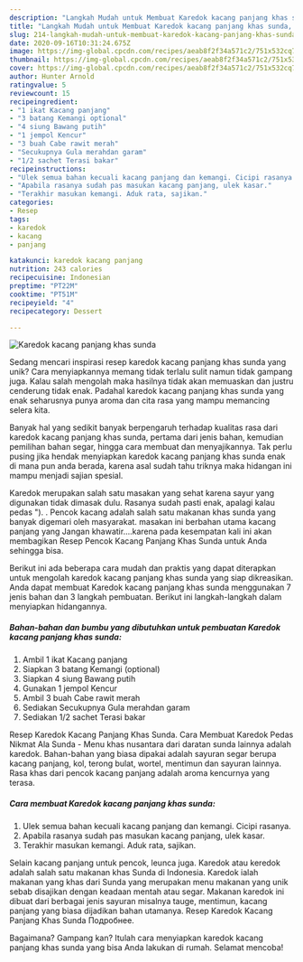 ```yaml
---
description: "Langkah Mudah untuk Membuat Karedok kacang panjang khas sunda, Enak"
title: "Langkah Mudah untuk Membuat Karedok kacang panjang khas sunda, Enak"
slug: 214-langkah-mudah-untuk-membuat-karedok-kacang-panjang-khas-sunda-enak
date: 2020-09-16T10:31:24.675Z
image: https://img-global.cpcdn.com/recipes/aeab8f2f34a571c2/751x532cq70/karedok-kacang-panjang-khas-sunda-foto-resep-utama.jpg
thumbnail: https://img-global.cpcdn.com/recipes/aeab8f2f34a571c2/751x532cq70/karedok-kacang-panjang-khas-sunda-foto-resep-utama.jpg
cover: https://img-global.cpcdn.com/recipes/aeab8f2f34a571c2/751x532cq70/karedok-kacang-panjang-khas-sunda-foto-resep-utama.jpg
author: Hunter Arnold
ratingvalue: 5
reviewcount: 15
recipeingredient:
- "1 ikat Kacang panjang"
- "3 batang Kemangi optional"
- "4 siung Bawang putih"
- "1 jempol Kencur"
- "3 buah Cabe rawit merah"
- "Secukupnya Gula merahdan garam"
- "1/2 sachet Terasi bakar"
recipeinstructions:
- "Ulek semua bahan kecuali kacang panjang dan kemangi. Cicipi rasanya."
- "Apabila rasanya sudah pas masukan kacang panjang, ulek kasar."
- "Terakhir masukan kemangi. Aduk rata, sajikan."
categories:
- Resep
tags:
- karedok
- kacang
- panjang

katakunci: karedok kacang panjang 
nutrition: 243 calories
recipecuisine: Indonesian
preptime: "PT22M"
cooktime: "PT51M"
recipeyield: "4"
recipecategory: Dessert

---
```



![Karedok kacang panjang khas sunda](https://img-global.cpcdn.com/recipes/aeab8f2f34a571c2/751x532cq70/karedok-kacang-panjang-khas-sunda-foto-resep-utama.jpg)

Sedang mencari inspirasi resep karedok kacang panjang khas sunda yang unik? Cara menyiapkannya memang tidak terlalu sulit namun tidak gampang juga. Kalau salah mengolah maka hasilnya tidak akan memuaskan dan justru cenderung tidak enak. Padahal karedok kacang panjang khas sunda yang enak seharusnya punya aroma dan cita rasa yang mampu memancing selera kita.

Banyak hal yang sedikit banyak berpengaruh terhadap kualitas rasa dari karedok kacang panjang khas sunda, pertama dari jenis bahan, kemudian pemilihan bahan segar, hingga cara membuat dan menyajikannya. Tak perlu pusing jika hendak menyiapkan karedok kacang panjang khas sunda enak di mana pun anda berada, karena asal sudah tahu triknya maka hidangan ini mampu menjadi sajian spesial.

Karedok merupakan salah satu masakan yang sehat karena sayur yang digunakan tidak dimasak dulu. Rasanya sudah pasti enak, apalagi kalau pedas &#34;). . Pencok kacang adalah salah satu makanan khas sunda yang banyak digemari oleh masyarakat. masakan ini berbahan utama kacang panjang yang Jangan khawatir….karena pada kesempatan kali ini akan membagikan Resep Pencok Kacang Panjang Khas Sunda untuk Anda sehingga bisa.


Berikut ini ada beberapa cara mudah dan praktis yang dapat diterapkan untuk mengolah karedok kacang panjang khas sunda yang siap dikreasikan. Anda dapat membuat Karedok kacang panjang khas sunda menggunakan 7 jenis bahan dan 3 langkah pembuatan. Berikut ini langkah-langkah dalam menyiapkan hidangannya.

<!--inarticleads1-->

##### Bahan-bahan dan bumbu yang dibutuhkan untuk pembuatan Karedok kacang panjang khas sunda:

1. Ambil 1 ikat Kacang panjang
1. Siapkan 3 batang Kemangi (optional)
1. Siapkan 4 siung Bawang putih
1. Gunakan 1 jempol Kencur
1. Ambil 3 buah Cabe rawit merah
1. Sediakan Secukupnya Gula merahdan garam
1. Sediakan 1/2 sachet Terasi bakar


Resep Karedok Kacang Panjang Khas Sunda. Cara Membuat Karedok Pedas Nikmat Ala Sunda - Menu khas nusantara dari daratan sunda lainnya adalah karedok. Bahan-bahan yang biasa dipakai adalah sayuran segar berupa kacang panjang, kol, terong bulat, wortel, mentimun dan sayuran lainnya. Rasa khas dari pencok kacang panjang adalah aroma kencurnya yang terasa. 

<!--inarticleads2-->

##### Cara membuat Karedok kacang panjang khas sunda:

1. Ulek semua bahan kecuali kacang panjang dan kemangi. Cicipi rasanya.
1. Apabila rasanya sudah pas masukan kacang panjang, ulek kasar.
1. Terakhir masukan kemangi. Aduk rata, sajikan.


Selain kacang panjang untuk pencok, leunca juga. Karedok atau keredok adalah salah satu makanan khas Sunda di Indonesia. Karedok ialah makanan yang khas dari Sunda yang merupakan menu makanan yang unik sebab disajikan dengan keadaan mentah atau segar. Makanan karedok ini dibuat dari berbagai jenis sayuran misalnya tauge, mentimun, kacang panjang yang biasa dijadikan bahan utamanya. Resep Karedok Kacang Panjang Khas Sunda Подробнее. 

Bagaimana? Gampang kan? Itulah cara menyiapkan karedok kacang panjang khas sunda yang bisa Anda lakukan di rumah. Selamat mencoba!
